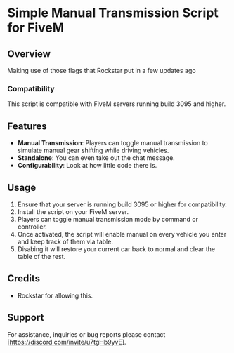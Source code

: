 # Simple Manual Transmission Script for FiveM

## Overview

Making use of those flags that Rockstar put in a few updates ago

### Compatibility

This script is compatible with FiveM servers running build 3095 and higher.

## Features

- **Manual Transmission**: Players can toggle manual transmission to simulate manual gear shifting while driving vehicles.
- **Standalone**: You can even take out the chat message.
- **Configurability**: Look at how little code there is.

## Usage

1. Ensure that your server is running build 3095 or higher for compatibility.
2. Install the script on your FiveM server.
3. Players can toggle manual transmission mode by command or controller.
4. Once activated, the script will enable manual on every vehicle you enter and keep track of them via table.
5. Disabing it will restore your current car back to normal and clear the table of the rest.

## Credits

- Rockstar for allowing this.

## Support

For assistance,  inquiries or bug reports please contact [https://discord.com/invite/u7tgHb9yvE].
